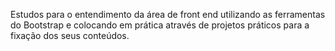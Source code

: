 Estudos para o entendimento da área de front end utilizando as ferramentas do Bootstrap e colocando em prática através de projetos práticos para a fixação dos seus conteúdos. 
